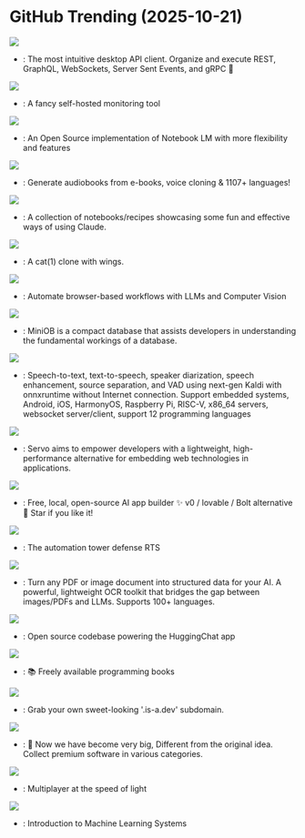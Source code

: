 # GitHub Trending (2025-10-21)

![](https://img.shields.io/badge/TypeScript-New%20651-green?style=flat-square&logo=appveyor)
- [](https://github.comundefined): The most intuitive desktop API client. Organize and execute REST, GraphQL, WebSockets, Server Sent Events, and gRPC 🦬

![](https://img.shields.io/badge/JavaScript-New%20178-green?style=flat-square&logo=appveyor)
- [](https://github.comundefined): A fancy self-hosted monitoring tool

![](https://img.shields.io/badge/TypeScript-New%20483-green?style=flat-square&logo=appveyor)
- [](https://github.comundefined): An Open Source implementation of Notebook LM with more flexibility and features

![](https://img.shields.io/badge/Python-New%20476-green?style=flat-square&logo=appveyor)
- [](https://github.comundefined): Generate audiobooks from e-books, voice cloning & 1107+ languages!

![](https://img.shields.io/badge/Jupyter%20Notebook-New%201-green?style=flat-square&logo=appveyor)
- [](https://github.comundefined): A collection of notebooks/recipes showcasing some fun and effective ways of using Claude.

![](https://img.shields.io/badge/Rust-New%2092-green?style=flat-square&logo=appveyor)
- [](https://github.comundefined): A cat(1) clone with wings.

![](https://img.shields.io/badge/Python-New%20188-green?style=flat-square&logo=appveyor)
- [](https://github.comundefined): Automate browser-based workflows with LLMs and Computer Vision

![](https://img.shields.io/badge/C%2B%2B-New%2039-green?style=flat-square&logo=appveyor)
- [](https://github.comundefined): MiniOB is a compact database that assists developers in understanding the fundamental workings of a database.

![](https://img.shields.io/badge/C%2B%2B-New%2016-green?style=flat-square&logo=appveyor)
- [](https://github.comundefined): Speech-to-text, text-to-speech, speaker diarization, speech enhancement, source separation, and VAD using next-gen Kaldi with onnxruntime without Internet connection. Support embedded systems, Android, iOS, HarmonyOS, Raspberry Pi, RISC-V, x86_64 servers, websocket server/client, support 12 programming languages

![](https://img.shields.io/badge/Rust-New%20507-green?style=flat-square&logo=appveyor)
- [](https://github.comundefined): Servo aims to empower developers with a lightweight, high-performance alternative for embedding web technologies in applications.

![](https://img.shields.io/badge/TypeScript-New%2080-green?style=flat-square&logo=appveyor)
- [](https://github.comundefined): Free, local, open-source AI app builder ✨ v0 / lovable / Bolt alternative 🌟 Star if you like it!

![](https://img.shields.io/badge/Java-New%20186-green?style=flat-square&logo=appveyor)
- [](https://github.comundefined): The automation tower defense RTS

![](https://img.shields.io/badge/Python-New%20571-green?style=flat-square&logo=appveyor)
- [](https://github.comundefined): Turn any PDF or image document into structured data for your AI. A powerful, lightweight OCR toolkit that bridges the gap between images/PDFs and LLMs. Supports 100+ languages.

![](https://img.shields.io/badge/TypeScript-New%20190-green?style=flat-square&logo=appveyor)
- [](https://github.comundefined): Open source codebase powering the HuggingChat app

![](https://img.shields.io/badge/Python-New%20430-green?style=flat-square&logo=appveyor)
- [](https://github.comundefined): 📚 Freely available programming books

![](https://img.shields.io/badge/JavaScript-New%2048-green?style=flat-square&logo=appveyor)
- [](https://github.comundefined): Grab your own sweet-looking '.is-a.dev' subdomain.

![](https://img.shields.io/badge/JavaScript-New%20185-green?style=flat-square&logo=appveyor)
- [](https://github.comundefined):  Now we have become very big, Different from the original idea. Collect premium software in various categories.

![](https://img.shields.io/badge/Rust-New%20166-green?style=flat-square&logo=appveyor)
- [](https://github.comundefined): Multiplayer at the speed of light

![](https://img.shields.io/badge/Python-New%20250-green?style=flat-square&logo=appveyor)
- [](https://github.comundefined): Introduction to Machine Learning Systems

